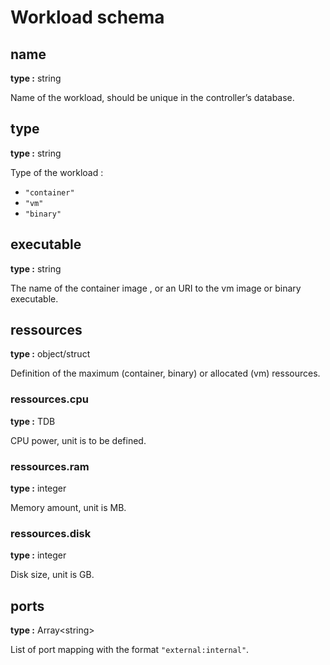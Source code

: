 # Workload schema

## name

**type :** string

Name of the workload, should be unique in the controller’s database.

## type

**type :** string

Type of the workload :

- `"container"`
- `"vm"`
- `"binary"`

## executable

**type :** string

<!-- maybe change name -->

The name of the container image , or an URI to the vm image or binary executable.

## ressources

**type :** object/struct

Definition of the maximum (container, binary) or allocated (vm) ressources.

### ressources.cpu

**type :** TDB

CPU power, unit is to be defined.

### ressources.ram

**type :** integer

Memory amount, unit is MB.

### ressources.disk

**type :** integer

Disk size, unit is GB.

## ports

**type :** Array\<string\>

List of port mapping with the format `"external:internal"`.
